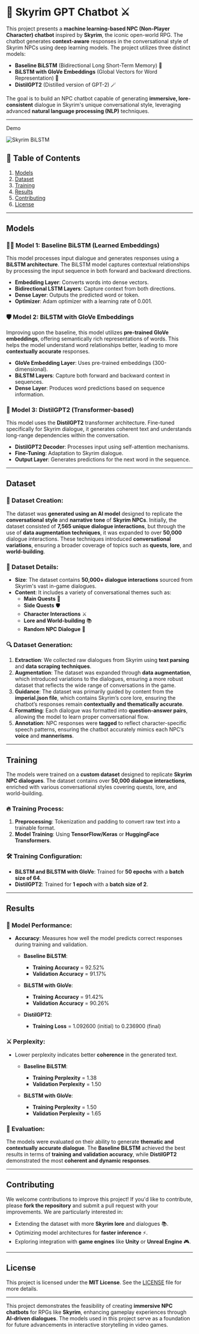 # **🏰 Skyrim GPT Chatbot ⚔️**

This project presents a **machine learning-based NPC (Non-Player Character) chatbot** inspired by **Skyrim**, the iconic open-world RPG. The chatbot generates **context-aware** responses in the conversational style of Skyrim NPCs using deep learning models. The project utilizes three distinct models:

- **Baseline BiLSTM** (Bidirectional Long Short-Term Memory) 🧠
- **BiLSTM with GloVe Embeddings** (Global Vectors for Word Representation) 🔮
- **DistilGPT2** (Distilled version of GPT-2) 🪄

The goal is to build an NPC chatbot capable of generating **immersive, lore-consistent** dialogue in Skyrim's unique conversational style, leveraging advanced **natural language processing (NLP)** techniques.

---
 Demo
 
![Skyrim BiLSTM](demo/yolov5_fire_demo.gif)  


## **📜 Table of Contents**

1. [Models](#Models)
2. [Dataset](#Dataset)
3. [Training](#training)
4. [Results](#results)
5. [Contributing](#contributing)
6. [License](#license)

---

## Models

### **🧙‍♂️ Model 1: Baseline BiLSTM (Learned Embeddings)**
This model processes input dialogue and generates responses using a **BiLSTM architecture**. The BiLSTM model captures contextual relationships by processing the input sequence in both forward and backward directions.

- **Embedding Layer**: Converts words into dense vectors.
- **Bidirectional LSTM Layers**: Capture context from both directions.
- **Dense Layer**: Outputs the predicted word or token.
- **Optimizer**: Adam optimizer with a learning rate of 0.001.

### **🛡️ Model 2: BiLSTM with GloVe Embeddings**
Improving upon the baseline, this model utilizes **pre-trained GloVe embeddings**, offering semantically rich representations of words. This helps the model understand word relationships better, leading to more **contextually accurate** responses.

- **GloVe Embedding Layer**: Uses pre-trained embeddings (300-dimensional).
- **BiLSTM Layers**: Capture both forward and backward context in sequences.
- **Dense Layer**: Produces word predictions based on sequence information.

### **🏹 Model 3: DistilGPT2 (Transformer-based)**
This model uses the **DistilGPT2** transformer architecture. Fine-tuned specifically for Skyrim dialogue, it generates coherent text and understands long-range dependencies within the conversation.

- **DistilGPT2 Decoder**: Processes input using self-attention mechanisms.
- **Fine-Tuning**: Adaptation to Skyrim dialogue.
- **Output Layer**: Generates predictions for the next word in the sequence.

---

## Dataset

### **📝 Dataset Creation:**
The dataset was **generated using an AI model** designed to replicate the **conversational style** and **narrative tone** of **Skyrim NPCs**. Initially, the dataset consisted of **7,565 unique dialogue interactions**, but through the use of **data augmentation techniques**, it was expanded to over **50,000** dialogue interactions. These techniques introduced **conversational variations**, ensuring a broader coverage of topics such as **quests**, **lore**, and **world-building**.

### **📜 Dataset Details:**
- **Size**: The dataset contains **50,000+ dialogue interactions** sourced from Skyrim's vast in-game dialogues.
- **Content**: It includes a variety of conversational themes such as:
  - **Main Quests** 🏰
  - **Side Quests** 🛡️
  - **Character Interactions** ⚔️
  - **Lore and World-building** 📚
  - **Random NPC Dialogue** 🤖

### **🔍 Dataset Generation:**
1. **Extraction**: We collected raw dialogues from Skyrim using **text parsing** and **data scraping techniques**.
2. **Augmentation**: The dataset was expanded through **data augmentation**, which introduced variations to the dialogues, ensuring a more robust dataset that reflects the wide range of conversations in the game.
3. **Guidance**: The dataset was primarily guided by content from the **imperial.json file**, which contains Skyrim’s core lore, ensuring the chatbot’s responses remain **contextually and thematically accurate**.
4. **Formatting**: Each dialogue was formatted into **question-answer pairs**, allowing the model to learn proper conversational flow.
5. **Annotation**: NPC responses were **tagged** to reflect character-specific speech patterns, ensuring the chatbot accurately mimics each NPC’s **voice** and **mannerisms**.

---

## Training

The models were trained on a **custom dataset** designed to replicate **Skyrim NPC dialogues**. The dataset contains over **50,000 dialogue interactions**, enriched with various conversational styles covering quests, lore, and world-building.

### **🔥 Training Process:**
1. **Preprocessing**: Tokenization and padding to convert raw text into a trainable format.
2. **Model Training**: Using **TensorFlow/Keras** or **HuggingFace Transformers**.

### **🛠️ Training Configuration:**
- **BiLSTM and BiLSTM with GloVe**: Trained for **50 epochs** with a **batch size of 64**.
- **DistilGPT2**: Trained for **1 epoch** with a **batch size of 2**.

---

## Results

### **🎯 Model Performance:**

- **Accuracy**: Measures how well the model predicts correct responses during training and validation.

  - **Baseline BiLSTM**:  
    - **Training Accuracy** = 92.52%  
    - **Validation Accuracy** = 91.17%

  - **BiLSTM with GloVe**:  
    - **Training Accuracy** = 91.42%  
    - **Validation Accuracy** = 90.26%

  - **DistilGPT2**:  
    - **Training Loss** = 1.092600 (initial) to 0.236900 (final)

### **⚔️ Perplexity:**
- Lower perplexity indicates better **coherence** in the generated text.

  - **Baseline BiLSTM**:  
    - **Training Perplexity** = 1.38  
    - **Validation Perplexity** = 1.50

  - **BiLSTM with GloVe**:  
    - **Training Perplexity** = 1.50  
    - **Validation Perplexity** = 1.65

### **🔮 Evaluation:**
The models were evaluated on their ability to generate **thematic and contextually accurate dialogue**. The **Baseline BiLSTM** achieved the best results in terms of **training and validation accuracy**, while **DistilGPT2** demonstrated the most **coherent and dynamic responses**.

---

## Contributing

We welcome contributions to improve this project! If you'd like to contribute, please **fork the repository** and submit a pull request with your improvements. We are particularly interested in:

- Extending the dataset with more **Skyrim lore** and dialogues 📚.
- Optimizing model architectures for **faster inference** ⚡.
- Exploring integration with **game engines** like **Unity** or **Unreal Engine** 🎮.

---

## License

This project is licensed under the **MIT License**. See the [LICENSE](LICENSE) file for more details.

---

This project demonstrates the feasibility of creating **immersive NPC chatbots** for RPGs like **Skyrim**, enhancing gameplay experiences through **AI-driven dialogues**. The models used in this project serve as a foundation for future advancements in interactive storytelling in video games.
